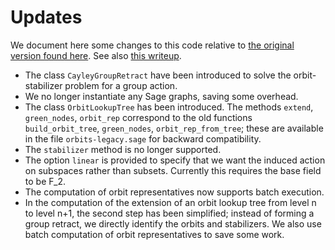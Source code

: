 # Updates

We document here some changes to this code relative to [the original version found here](https://www.github.com/kedlaya/same-class-number). See also [this writeup](https://github.com/kedlaya/orbits/blob/main/orbits.pdf).

-  The class `CayleyGroupRetract` have been introduced to solve the orbit-stabilizer problem for a group action.
-  We no longer instantiate any Sage graphs, saving some overhead.
-  The class `OrbitLookupTree` has been introduced. The methods `extend`, `green_nodes`, `orbit_rep` correspond to the old functions  `build_orbit_tree`, `green_nodes`, `orbit_rep_from_tree`; these are available in the file `orbits-legacy.sage` for backward compatibility.
- The `stabilizer` method is no longer supported.
- The option `linear` is provided to specify that we want the induced action on subspaces rather than subsets. Currently this requires the base field to be F_2.
- The computation of orbit representatives now supports batch execution.
- In the computation of the extension of an orbit lookup tree from level n to level n+1, the second step has been simplified; instead of forming a group retract, we directly identify the orbits and stabilizers. We also use batch computation of orbit representatives to save some work.